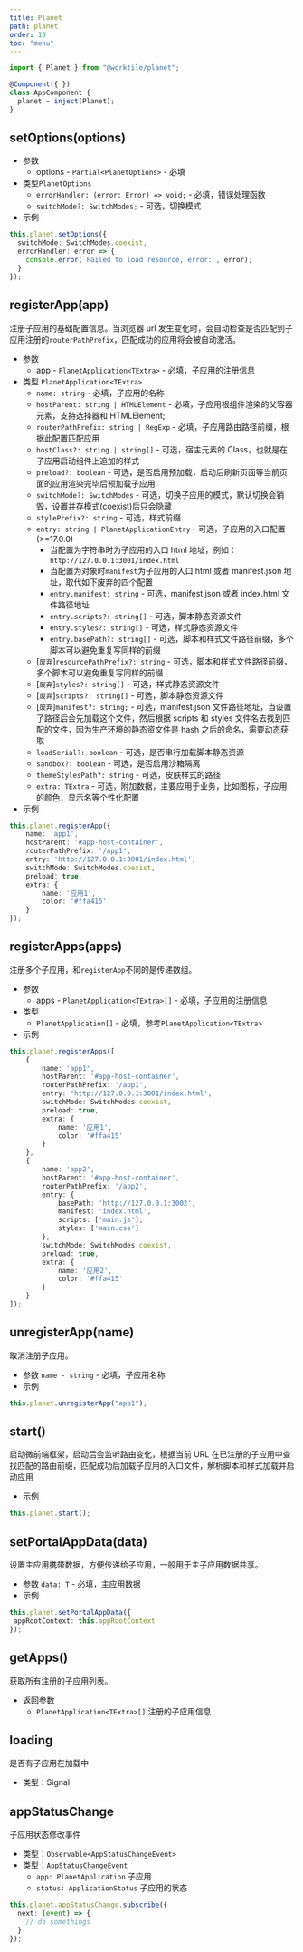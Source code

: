 ```yaml
---
title: Planet
path: planet
order: 10
toc: "menu"
---
```


```ts
import { Planet } from "@worktile/planet";

@Component({ })
class AppComponent {
  planet = inject(Planet);
}
```

## setOptions(options)
- 参数
  - options - `Partial<PlanetOptions>` - 必填
- 类型`PlanetOptions`
  - `errorHandler: (error: Error) => void;` - 必填，错误处理函数
  - `switchMode?: SwitchModes;` - 可选，切换模式
- 示例
```ts
this.planet.setOptions({
  switchMode: SwitchModes.coexist,
  errorHandler: error => {
    console.error(`Failed to load resource, error:`, error);
  }
});
```

## registerApp(app)
注册子应用的基础配置信息。当浏览器 url 发生变化时，会自动检查是否匹配到子应用注册的`routerPathPrefix`，匹配成功的应用将会被自动激活。

- 参数
  - app - `PlanetApplication<TExtra>` - 必填，子应用的注册信息
- 类型 `PlanetApplication<TExtra>`
  - `name: string` - 必填，子应用的名称
  - `hostParent: string | HTMLElement` - 必填，子应用根组件渲染的父容器元素，支持选择器和 HTMLElement;
  - `routerPathPrefix: string | RegExp` - 必填，子应用路由路径前缀，根据此配置匹配应用
  - `hostClass?: string | string[]` - 可选，宿主元素的 Class，也就是在子应用启动组件上追加的样式
  - `preload?: boolean` - 可选，是否启用预加载，启动后刷新页面等当前页面的应用渲染完毕后预加载子应用
  - `switchMode?: SwitchModes` - 可选，切换子应用的模式，默认切换会销毁，设置并存模式(coexist)后只会隐藏
  - `stylePrefix?: string` - 可选，样式前缀
  - `entry: string | PlanetApplicationEntry` - 可选，子应用的入口配置 (>=17.0.0)
    - 当配置为字符串时为子应用的入口 html 地址，例如：`http://127.0.0.1:3001/index.html`
    - 当配置为对象时`manifest`为子应用的入口 html 或者 manifest.json 地址，取代如下废弃的四个配置
    - `entry.manifest: string` -  可选，manifest.json 或者 index.html 文件路径地址
    - `entry.scripts?: string[]` - 可选，脚本静态资源文件
    - `entry.styles?: string[]` - 可选，样式静态资源文件
    - `entry.basePath?: string[]`  - 可选，脚本和样式文件路径前缀，多个脚本可以避免重复写同样的前缀
  - [`废弃`]`resourcePathPrefix?: string` - 可选，脚本和样式文件路径前缀，多个脚本可以避免重复写同样的前缀
  - [`废弃`]`styles?: string[]` - 可选，样式静态资源文件
  - [`废弃`]`scripts?: string[]` - 可选，脚本静态资源文件
  - [`废弃`]`manifest?: string;` - 可选，manifest.json 文件路径地址，当设置了路径后会先加载这个文件，然后根据 scripts 和 styles 文件名去找到匹配的文件，因为生产环境的静态资文件是 hash 之后的命名，需要动态获取
  - `loadSerial?: boolean` - 可选，是否串行加载脚本静态资源
  - `sandbox?: boolean` - 可选，是否启用沙箱隔离
  - `themeStylesPath?: string` - 可选，皮肤样式的路径
  - `extra: TExtra` - 可选，附加数据，主要应用于业务，比如图标，子应用的颜色，显示名等个性化配置
- 示例
```ts
this.planet.registerApp({
    name: 'app1',
    hostParent: '#app-host-container',
    routerPathPrefix: '/app1',
    entry: 'http://127.0.0.1:3001/index.html',
    switchMode: SwitchModes.coexist,
    preload: true,
    extra: {
        name: '应用1',
        color: '#ffa415'
    }
});
```

## registerApps(apps)
注册多个子应用，和`registerApp`不同的是传递数组。
- 参数
  - apps - `PlanetApplication<TExtra>[]` - 必填，子应用的注册信息
- 类型
  - `PlanetApplication[]` - 必填，参考`PlanetApplication<TExtra>`
- 示例

```ts
this.planet.registerApps([
    {
        name: 'app1',
        hostParent: '#app-host-container',
        routerPathPrefix: '/app1',
        entry: 'http://127.0.0.1:3001/index.html',
        switchMode: SwitchModes.coexist,
        preload: true,
        extra: {
            name: '应用1',
            color: '#ffa415'
        }
    },
    {
        name: 'app2',
        hostParent: '#app-host-container',
        routerPathPrefix: '/app2',
        entry: {
            basePath: 'http://127.0.0.1:3002',
            manifest: 'index.html',
            scripts: ['main.js'],
            styles: ['main.css']
        },
        switchMode: SwitchModes.coexist,
        preload: true,
        extra: {
            name: '应用2',
            color: '#ffa415'
        }
    }
]);
```

## unregisterApp(name)
取消注册子应用。
- 参数 `name - string` - 必填，子应用名称
- 示例
```ts
this.planet.unregisterApp("app1");
```

## start()
启动微前端框架，启动后会监听路由变化，根据当前 URL 在已注册的子应用中查找匹配的路由前缀，匹配成功后加载子应用的入口文件，解析脚本和样式加载并启动应用

- 示例
``` ts
this.planet.start();
```

## setPortalAppData(data)
设置主应用携带数据，方便传递给子应用，一般用于主子应用数据共享。
- 参数 `data: T` - 必填，主应用数据
- 示例
```ts
this.planet.setPortalAppData({
 appRootContext: this.appRootContext
});
```

## getApps()
获取所有注册的子应用列表。
- 返回参数
  - `PlanetApplication<TExtra>[]` 注册的子应用信息

## loading
是否有子应用在加载中
- 类型：Signal<boolean>

## appStatusChange
子应用状态修改事件
- 类型：`Observable<AppStatusChangeEvent>`
- 类型：`AppStatusChangeEvent`
  - `app: PlanetApplication` 子应用
  - `status: ApplicationStatus` 子应用的状态

```ts
this.planet.appStatusChange.subscribe({
  next: (event) => {
    // do somethings
  }
});
```
